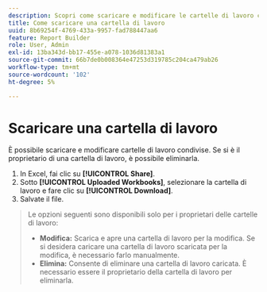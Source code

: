 ```yaml
---
description: Scopri come scaricare e modificare le cartelle di lavoro condivise.
title: Come scaricare una cartella di lavoro
uuid: 8b69254f-4769-433a-9957-fad788447aa6
feature: Report Builder
role: User, Admin
exl-id: 13ba343d-bb17-455e-a078-1036d81383a1
source-git-commit: 66b7de0b008364e47253d319785c204ca479ab26
workflow-type: tm+mt
source-wordcount: '102'
ht-degree: 5%

---
```


# Scaricare una cartella di lavoro

È possibile scaricare e modificare cartelle di lavoro condivise. Se si è il proprietario di una cartella di lavoro, è possibile eliminarla.

1. In Excel, fai clic su **[!UICONTROL Share]**.
1. Sotto **[!UICONTROL Uploaded Workbooks]**, selezionare la cartella di lavoro e fare clic su **[!UICONTROL Download]**.
1. Salvate il file.
>Le opzioni seguenti sono disponibili solo per i proprietari delle cartelle di lavoro:
>
>* **Modifica:** Scarica e apre una cartella di lavoro per la modifica. Se si desidera caricare una cartella di lavoro scaricata per la modifica, è necessario farlo manualmente.
>* **Elimina:** Consente di eliminare una cartella di lavoro caricata. È necessario essere il proprietario della cartella di lavoro per eliminarla.
>
